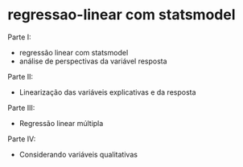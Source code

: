 # regressao-linear com statsmodel

Parte I:
- regressão linear com statsmodel
- análise de perspectivas da variável resposta

Parte II:
- Linearização das variáveis explicativas e da resposta

Parte III:
- Regressão linear múltipla

Parte IV:
- Considerando variáveis qualitativas
